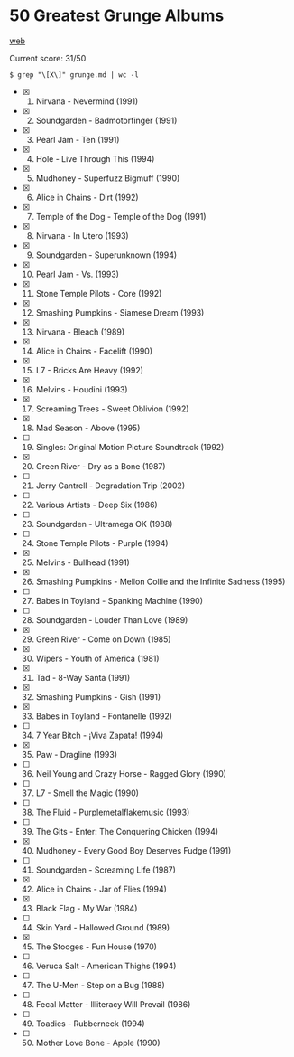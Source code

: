# 50 Greatest Grunge Albums

[web](https://www.rollingstone.com/music/music-lists/50-greatest-grunge-albums-798851/)

Current score: 31/50

`$ grep "\[X\]" grunge.md | wc -l`

- [X] 1. Nirvana - Nevermind (1991)
- [X] 2. Soundgarden - Badmotorfinger (1991)
- [X] 3. Pearl Jam - Ten (1991)
- [X] 4. Hole - Live Through This (1994)
- [X] 5. Mudhoney - Superfuzz Bigmuff (1990)
- [X] 6. Alice in Chains - Dirt (1992)
- [X] 7. Temple of the Dog - Temple of the Dog (1991)
- [X] 8. Nirvana - In Utero (1993)
- [X] 9. Soundgarden - Superunknown (1994)
- [X] 10. Pearl Jam - Vs. (1993)
- [X] 11. Stone Temple Pilots - Core (1992)
- [X] 12. Smashing Pumpkins - Siamese Dream (1993)
- [X] 13. Nirvana - Bleach (1989)
- [X] 14. Alice in Chains - Facelift (1990)
- [X] 15. L7 - Bricks Are Heavy (1992)
- [X] 16. Melvins - Houdini (1993)
- [X] 17. Screaming Trees - Sweet Oblivion (1992)
- [X] 18. Mad Season - Above (1995)
- [ ] 19. Singles: Original Motion Picture Soundtrack (1992)
- [X] 20. Green River - Dry as a Bone (1987)
- [ ] 21. Jerry Cantrell - Degradation Trip (2002)
- [ ] 22. Various Artists - Deep Six (1986)
- [ ] 23. Soundgarden - Ultramega OK (1988)
- [ ] 24. Stone Temple Pilots - Purple (1994)
- [X] 25. Melvins - Bullhead (1991)
- [X] 26. Smashing Pumpkins - Mellon Collie and the Infinite Sadness (1995)
- [ ] 27. Babes in Toyland - Spanking Machine (1990)
- [ ] 28. Soundgarden - Louder Than Love (1989)
- [X] 29. Green River - Come on Down (1985)
- [X] 30. Wipers - Youth of America (1981)
- [X] 31. Tad - 8-Way Santa (1991)
- [X] 32. Smashing Pumpkins - Gish (1991)
- [X] 33. Babes in Toyland - Fontanelle (1992)
- [ ] 34. 7 Year Bitch - ¡Viva Zapata! (1994)
- [X] 35. Paw - Dragline (1993)
- [ ] 36. Neil Young and Crazy Horse - Ragged Glory (1990)
- [ ] 37. L7 - Smell the Magic (1990)
- [ ] 38. The Fluid - Purplemetalflakemusic (1993)
- [ ] 39. The Gits - Enter: The Conquering Chicken (1994)
- [X] 40. Mudhoney - Every Good Boy Deserves Fudge (1991)
- [ ] 41. Soundgarden - Screaming Life (1987)
- [X] 42. Alice in Chains - Jar of Flies (1994)
- [X] 43. Black Flag - My War (1984)
- [ ] 44. Skin Yard - Hallowed Ground (1989)
- [X] 45. The Stooges - Fun House (1970)
- [ ] 46. Veruca Salt - American Thighs (1994)
- [ ] 47. The U-Men - Step on a Bug (1988)
- [ ] 48. Fecal Matter - Illiteracy Will Prevail (1986)
- [ ] 49. Toadies - Rubberneck (1994)
- [ ] 50. Mother Love Bone - Apple (1990)
